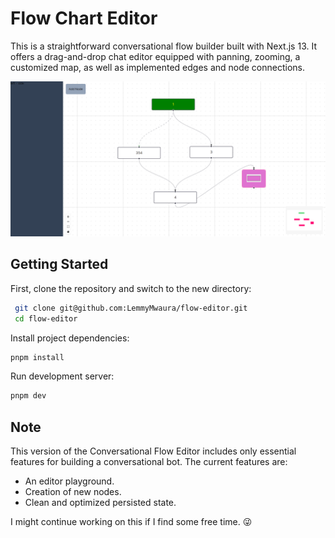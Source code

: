 # Flow Chart Editor

This is a straightforward conversational flow builder built with Next.js 13. It offers a drag-and-drop chat editor equipped with panning, zooming, a customized map, as well as implemented edges and node connections.

![App](/public/example.png)

## Getting Started

First, clone the repository and switch to the new directory:

```bash
 git clone git@github.com:LemmyMwaura/flow-editor.git
 cd flow-editor
```

Install project dependencies:

```bash
pnpm install
```

Run development server:

```bash
pnpm dev
```

## Note

This version of the Conversational Flow Editor includes only essential features for building a conversational bot. The current features are:

- An editor playground.
- Creation of new nodes.
- Clean and optimized persisted state.

I might continue working on this if I find some free time. 😜
